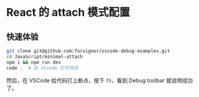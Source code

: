 # React 的 attach 模式配置

## 快速体验

``` bash
git clone git@github.com:forsigner/vscode-debug-examples.git
cd JavaScript/minimal-attach
npm i && npm run dev
code .  # 在 VScode 打开项目
```

然后，在 VSCode 给代码打上断点，按下 `f5`，看到 Debug toolbar 就说明成功了。